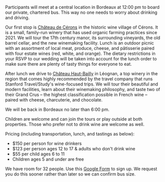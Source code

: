 <p>
Participants will meet at a central location in Bordeaux at 12:00 pm to board our private, chartered bus. This way no one needs to worry about drinking and driving.
</p>
<p>
Our first stop is <a href="https://www.chateaudecerons.com/">Château de Cérons</a> in the historic wine village of Cérons. It is a small, family-run winery that has used organic farming practices since 2021. We will tour the 17th century manor, its surrounding vineyards, the old barrel cellar, and the new winemaking facility. Lunch is an outdoor picnic with an assortment of local meat, produce, cheese, and pâtisserie paired with four estate wines (red, white, and orange). The dietary restrictions in your RSVP to our wedding will be taken into account for the lunch order to make sure there are plenty of tasty things for everyone to eat.
</p>
<p>
After lunch we drive to <a href="https://www.haut-bailly.com/en/home.html">Château Haut-Bailly</a> in Léognan, a top winery in the region that comes highly recommended by the travel company that runs Stanford Travel/Study's wine-focused trips. We will tour their beautiful and modern facilities, learn about their winemaking philosophy, and taste two of their Grand Crus – the highest classification possible in French wine – paired with cheese, charcuterie, and chocolate. 
</p>
<p>
We will be back in Bordeaux no later than 6:00 pm.
</p>
<p>
Children are welcome and can join the tours or play outside at both properties. Those who prefer not to drink wine are welcome as well.
</p>
<p>
Pricing (including transportation, lunch, and tastings as below):
<ul>
<li>$150 per person for wine drinkers</li>
<li>$123 per person ages 12 to 17 & adults who don't drink wine</li>
<li>$55 per child ages 6 to 11</li>
<li>Children ages 5 and under are free</li>
</ul>
<p>
We have room for 32 people. Use this <a target="_blank" href="https://docs.google.com/forms/d/e/1FAIpQLSftMhXUJbjblAhnqw6zoqua5CJscplvgJptCAIBg7hXTZzuhQ/viewform?usp=sf_link">Google Form</a> to sign up. We request you do this sooner rather than later so we can confirm bus size.
</p>
